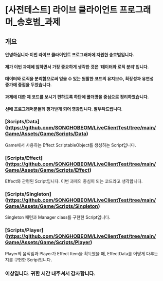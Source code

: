 # [사전테스트] 라이브 클라이언트 프로그래머_송호범_과제
## 개요

#### 안녕하십니까 이번 라이브 클라이언트 프로그래머에 지원한 송호범입니다.
#### 제가 이번 과제에 임하면서 가장 중요하게 생각한 것은 '데이터와 로직 분리'입니다.
#### 데이터와 로직을 분리함으로써 얻을 수 있는 원활한 코드의 유지보수, 확장성과 유연성 증가에 중점을 두었습니다.
#### 과제에 대한 제 코드를 보시기 편하도록 하단에 폴더명을 중심으로 정리하였습니다.
#### 선배 프로그래머분들께 평가받게 되어 영광입니다. 잘부탁드립니다.

### [Scripts/Data] (https://github.com/SONGHOBEOM/LiveClientTest/tree/main/Game/Assets/Game/Scripts/Data)
Game에서 사용하는 Effect ScriptableObject를 생성하는 Script입니다.

### [Scripts/Effect] (https://github.com/SONGHOBEOM/LiveClientTest/tree/main/Game/Assets/Game/Scripts/Effect)
Effect와 관련된 Script입니다. 이번 과제의 중심이 되는 코드라고 생각합니다.

### [Scripts/Singleton] (https://github.com/SONGHOBEOM/LiveClientTest/tree/main/Game/Assets/Game/Scripts/Singleton)
Singleton 패턴과 Manager class를 구현한 Script입니다.

### [Scripts/Player] (https://github.com/SONGHOBEOM/LiveClientTest/tree/main/Game/Assets/Game/Scripts/Player)
Player의 움직임과 Player가 Effect Item을 획득했을 때, EffectData를 어떻게 다루는지를 구현한 Script입니다.


### 이상입니다. 귀한 시간 내주셔서 감사합니다.
